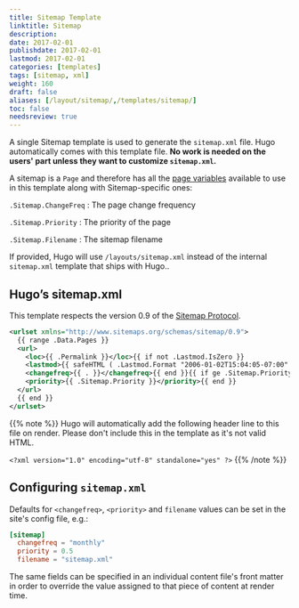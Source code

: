 ```yaml
---
title: Sitemap Template
linktitle: Sitemap
description:
date: 2017-02-01
publishdate: 2017-02-01
lastmod: 2017-02-01
categories: [templates]
tags: [sitemap, xml]
weight: 160
draft: false
aliases: [/layout/sitemap/,/templates/sitemap/]
toc: false
needsreview: true
---
```


A single Sitemap template is used to generate the `sitemap.xml` file.
Hugo automatically comes with this template file. **No work is needed on
the users' part unless they want to customize `sitemap.xml`.**

A sitemap is a `Page` and therefore has all the [page variables][pagevars] available to use in this template along with Sitemap-specific ones:

`.Sitemap.ChangeFreq`
: The page change frequency

`.Sitemap.Priority`
: The priority of the page

`.Sitemap.Filename`
: The sitemap filename

If provided, Hugo will use `/layouts/sitemap.xml` instead of the internal `sitemap.xml` template that ships with Hugo..

## Hugo’s sitemap.xml

This template respects the version 0.9 of the [Sitemap Protocol](http://www.sitemaps.org/protocol.html).

```xml
<urlset xmlns="http://www.sitemaps.org/schemas/sitemap/0.9">
  {{ range .Data.Pages }}
  <url>
    <loc>{{ .Permalink }}</loc>{{ if not .Lastmod.IsZero }}
    <lastmod>{{ safeHTML ( .Lastmod.Format "2006-01-02T15:04:05-07:00" ) }}</lastmod>{{ end }}{{ with .Sitemap.ChangeFreq }}
    <changefreq>{{ . }}</changefreq>{{ end }}{{ if ge .Sitemap.Priority 0.0 }}
    <priority>{{ .Sitemap.Priority }}</priority>{{ end }}
  </url>
  {{ end }}
</urlset>
```

{{% note %}}
Hugo will automatically add the following header line to this file
on render. Please don't include this in the template as it's not valid HTML.

`<?xml version="1.0" encoding="utf-8" standalone="yes" ?>`
{{% /note %}}

## Configuring `sitemap.xml`

Defaults for `<changefreq>`, `<priority>` and `filename` values can be set in the site's config file, e.g.:

```toml
[sitemap]
  changefreq = "monthly"
  priority = 0.5
  filename = "sitemap.xml"
```

The same fields can be specified in an individual content file's front matter in order to override the value assigned to that piece of content at render time.

[pagevars]: /variables/page-variables/